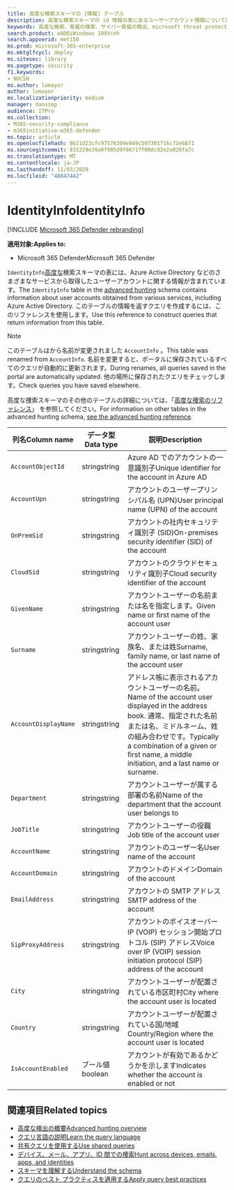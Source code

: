 ```yaml
---
title: 高度な検索スキーマの [情報] テーブル
description: 高度な検索スキーマの id 情報の表にあるユーザーアカウント情報について説明します。
keywords: 高度な検索、脅威の検索、サイバー脅威の検出、microsoft threat protection、microsoft 365、mtp、m365、search、query、テレメトリ、スキーマ参照、kusto、table、column、data type、description、AccountInfo、identity Info、account
search.product: eADQiWindows 10XVcnh
search.appverid: met150
ms.prod: microsoft-365-enterprise
ms.mktglfcycl: deploy
ms.sitesec: library
ms.pagetype: security
f1.keywords:
- NOCSH
ms.author: lomayor
author: lomayor
ms.localizationpriority: medium
manager: dansimp
audience: ITPro
ms.collection:
- M365-security-compliance
- m365initiative-m365-defender
ms.topic: article
ms.openlocfilehash: 0b21d23cfc97576304e949c597301716c72e6871
ms.sourcegitcommit: 815229e39a0f905d9f06717f00dc82e2a028fa7c
ms.translationtype: MT
ms.contentlocale: ja-JP
ms.lasthandoff: 11/03/2020
ms.locfileid: "48847442"
---
```

# <a name="identityinfo"></a><span data-ttu-id="89db9-104">IdentityInfo</span><span class="sxs-lookup"><span data-stu-id="89db9-104">IdentityInfo</span></span>

[!INCLUDE [Microsoft 365 Defender rebranding](../includes/microsoft-defender.md)]


<span data-ttu-id="89db9-105">**適用対象:**</span><span class="sxs-lookup"><span data-stu-id="89db9-105">**Applies to:**</span></span>
- <span data-ttu-id="89db9-106">Microsoft 365 Defender</span><span class="sxs-lookup"><span data-stu-id="89db9-106">Microsoft 365 Defender</span></span>

<span data-ttu-id="89db9-107">`IdentityInfo`[高度な](advanced-hunting-overview.md)検索スキーマの表には、Azure Active Directory などのさまざまなサービスから取得したユーザーアカウントに関する情報が含まれています。</span><span class="sxs-lookup"><span data-stu-id="89db9-107">The `IdentityInfo` table in the [advanced hunting](advanced-hunting-overview.md) schema contains information about user accounts obtained from various services, including Azure Active Directory.</span></span> <span data-ttu-id="89db9-108">このテーブルの情報を返すクエリを作成するには、このリファレンスを使用します。</span><span class="sxs-lookup"><span data-stu-id="89db9-108">Use this reference to construct queries that return information from this table.</span></span>

>[!NOTE]
><span data-ttu-id="89db9-109">このテーブルはから名前が変更されました `AccountInfo` 。</span><span class="sxs-lookup"><span data-stu-id="89db9-109">This table was renamed from `AccountInfo`.</span></span> <span data-ttu-id="89db9-110">名前を変更すると、ポータルに保存されているすべてのクエリが自動的に更新されます。</span><span class="sxs-lookup"><span data-stu-id="89db9-110">During renames, all queries saved in the portal are automatically updated.</span></span> <span data-ttu-id="89db9-111">他の場所に保存されたクエリをチェックします。</span><span class="sxs-lookup"><span data-stu-id="89db9-111">Check queries you have saved elsewhere.</span></span>

<span data-ttu-id="89db9-112">高度な捜索スキーマのその他のテーブルの詳細については、「[高度な捜索のリファレンス](advanced-hunting-schema-tables.md)」 を参照してください。</span><span class="sxs-lookup"><span data-stu-id="89db9-112">For information on other tables in the advanced hunting schema, [see the advanced hunting reference](advanced-hunting-schema-tables.md).</span></span>

| <span data-ttu-id="89db9-113">列名</span><span class="sxs-lookup"><span data-stu-id="89db9-113">Column name</span></span> | <span data-ttu-id="89db9-114">データ型</span><span class="sxs-lookup"><span data-stu-id="89db9-114">Data type</span></span> | <span data-ttu-id="89db9-115">説明</span><span class="sxs-lookup"><span data-stu-id="89db9-115">Description</span></span> |
|-------------|-----------|-------------|
| `AccountObjectId` | <span data-ttu-id="89db9-116">string</span><span class="sxs-lookup"><span data-stu-id="89db9-116">string</span></span> | <span data-ttu-id="89db9-117">Azure AD でのアカウントの一意識別子</span><span class="sxs-lookup"><span data-stu-id="89db9-117">Unique identifier for the account in Azure AD</span></span> |
| `AccountUpn` | <span data-ttu-id="89db9-118">string</span><span class="sxs-lookup"><span data-stu-id="89db9-118">string</span></span> | <span data-ttu-id="89db9-119">アカウントのユーザープリンシパル名 (UPN)</span><span class="sxs-lookup"><span data-stu-id="89db9-119">User principal name (UPN) of the account</span></span> |
| `OnPremSid` | <span data-ttu-id="89db9-120">string</span><span class="sxs-lookup"><span data-stu-id="89db9-120">string</span></span> | <span data-ttu-id="89db9-121">アカウントの社内セキュリティ識別子 (SID)</span><span class="sxs-lookup"><span data-stu-id="89db9-121">On-premises security identifier (SID) of the account</span></span> |
| `CloudSid` | <span data-ttu-id="89db9-122">string</span><span class="sxs-lookup"><span data-stu-id="89db9-122">string</span></span> | <span data-ttu-id="89db9-123">アカウントのクラウドセキュリティ識別子</span><span class="sxs-lookup"><span data-stu-id="89db9-123">Cloud security identifier of the account</span></span> |
| `GivenName` | <span data-ttu-id="89db9-124">string</span><span class="sxs-lookup"><span data-stu-id="89db9-124">string</span></span> | <span data-ttu-id="89db9-125">アカウントユーザーの名前または名を指定します。</span><span class="sxs-lookup"><span data-stu-id="89db9-125">Given name or first name of the account user</span></span> |
| `Surname` | <span data-ttu-id="89db9-126">string</span><span class="sxs-lookup"><span data-stu-id="89db9-126">string</span></span> | <span data-ttu-id="89db9-127">アカウントユーザーの姓、家族名、または姓</span><span class="sxs-lookup"><span data-stu-id="89db9-127">Surname, family name, or last name of the account user</span></span> |
| `AccountDisplayName` | <span data-ttu-id="89db9-128">string</span><span class="sxs-lookup"><span data-stu-id="89db9-128">string</span></span> | <span data-ttu-id="89db9-129">アドレス帳に表示されるアカウントユーザーの名前。</span><span class="sxs-lookup"><span data-stu-id="89db9-129">Name of the account user displayed in the address book.</span></span> <span data-ttu-id="89db9-130">通常、指定された名前または名、ミドルネーム、姓の組み合わせです。</span><span class="sxs-lookup"><span data-stu-id="89db9-130">Typically a combination of a given or first name, a middle initiation, and a last name or surname.</span></span> |
| `Department` | <span data-ttu-id="89db9-131">string</span><span class="sxs-lookup"><span data-stu-id="89db9-131">string</span></span> | <span data-ttu-id="89db9-132">アカウントユーザーが属する部署の名前</span><span class="sxs-lookup"><span data-stu-id="89db9-132">Name of the department that the account user belongs to</span></span> |
| `JobTitle` | <span data-ttu-id="89db9-133">string</span><span class="sxs-lookup"><span data-stu-id="89db9-133">string</span></span> | <span data-ttu-id="89db9-134">アカウントユーザーの役職</span><span class="sxs-lookup"><span data-stu-id="89db9-134">Job title of the account user</span></span> |
| `AccountName` | <span data-ttu-id="89db9-135">string</span><span class="sxs-lookup"><span data-stu-id="89db9-135">string</span></span> | <span data-ttu-id="89db9-136">アカウントのユーザー名</span><span class="sxs-lookup"><span data-stu-id="89db9-136">User name of the account</span></span> |
| `AccountDomain` | <span data-ttu-id="89db9-137">string</span><span class="sxs-lookup"><span data-stu-id="89db9-137">string</span></span> | <span data-ttu-id="89db9-138">アカウントのドメイン</span><span class="sxs-lookup"><span data-stu-id="89db9-138">Domain of the account</span></span> |
| `EmailAddress` | <span data-ttu-id="89db9-139">string</span><span class="sxs-lookup"><span data-stu-id="89db9-139">string</span></span> | <span data-ttu-id="89db9-140">アカウントの SMTP アドレス</span><span class="sxs-lookup"><span data-stu-id="89db9-140">SMTP address of the account</span></span> |
| `SipProxyAddress` | <span data-ttu-id="89db9-141">string</span><span class="sxs-lookup"><span data-stu-id="89db9-141">string</span></span> | <span data-ttu-id="89db9-142">アカウントのボイスオーバー IP (VOIP) セッション開始プロトコル (SIP) アドレス</span><span class="sxs-lookup"><span data-stu-id="89db9-142">Voice over IP (VOIP) session initiation protocol (SIP) address of the account</span></span> |
| `City` | <span data-ttu-id="89db9-143">string</span><span class="sxs-lookup"><span data-stu-id="89db9-143">string</span></span> | <span data-ttu-id="89db9-144">アカウントユーザーが配置されている市区町村</span><span class="sxs-lookup"><span data-stu-id="89db9-144">City where the account user is located</span></span> |
| `Country` | <span data-ttu-id="89db9-145">string</span><span class="sxs-lookup"><span data-stu-id="89db9-145">string</span></span> | <span data-ttu-id="89db9-146">アカウントユーザーが配置されている国/地域</span><span class="sxs-lookup"><span data-stu-id="89db9-146">Country/Region where the account user is located</span></span> |
| `IsAccountEnabled` | <span data-ttu-id="89db9-147">ブール値</span><span class="sxs-lookup"><span data-stu-id="89db9-147">boolean</span></span> | <span data-ttu-id="89db9-148">アカウントが有効であるかどうかを示します</span><span class="sxs-lookup"><span data-stu-id="89db9-148">Indicates whether the account is enabled or not</span></span> |

## <a name="related-topics"></a><span data-ttu-id="89db9-149">関連項目</span><span class="sxs-lookup"><span data-stu-id="89db9-149">Related topics</span></span>
- [<span data-ttu-id="89db9-150">高度な検出の概要</span><span class="sxs-lookup"><span data-stu-id="89db9-150">Advanced hunting overview</span></span>](advanced-hunting-overview.md)
- [<span data-ttu-id="89db9-151">クエリ言語の説明</span><span class="sxs-lookup"><span data-stu-id="89db9-151">Learn the query language</span></span>](advanced-hunting-query-language.md)
- [<span data-ttu-id="89db9-152">共有クエリを使用する</span><span class="sxs-lookup"><span data-stu-id="89db9-152">Use shared queries</span></span>](advanced-hunting-shared-queries.md)
- [<span data-ttu-id="89db9-153">デバイス、メール、アプリ、ID 間での捜索</span><span class="sxs-lookup"><span data-stu-id="89db9-153">Hunt across devices, emails, apps, and identities</span></span>](advanced-hunting-query-emails-devices.md)
- [<span data-ttu-id="89db9-154">スキーマを理解する</span><span class="sxs-lookup"><span data-stu-id="89db9-154">Understand the schema</span></span>](advanced-hunting-schema-tables.md)
- [<span data-ttu-id="89db9-155">クエリのベスト プラクティスを適用する</span><span class="sxs-lookup"><span data-stu-id="89db9-155">Apply query best practices</span></span>](advanced-hunting-best-practices.md)
